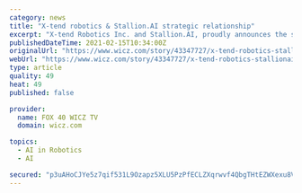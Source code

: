 ```yaml
---
category: news
title: "X-tend robotics & Stallion.AI strategic relationship"
excerpt: "X-tend Robotics Inc. and Stallion.AI, proudly announces the signed agreement for a multiple-phase strategic partnership."
publishedDateTime: 2021-02-15T10:34:00Z
originalUrl: "https://www.wicz.com/story/43347727/x-tend-robotics-stallionai-strategic-relationship"
webUrl: "https://www.wicz.com/story/43347727/x-tend-robotics-stallionai-strategic-relationship"
type: article
quality: 49
heat: 49
published: false

provider:
  name: FOX 40 WICZ TV
  domain: wicz.com

topics:
  - AI in Robotics
  - AI

secured: "p3uAHoCJYe5z7qif531L9Ozapz5XLU5PzPfECLZXqrwvf4QbgTHtEZWXexu8VlKUhe00R5GCU1L1E5ybP5XkAUAyFbIJwmQXGdRG6Q+SQRWMq5YUkDB8QH6Crj3ejLbxXjPwwMpZO8x0lUa9auU2akpXIFmRPY7SDakT9mkkemwj6T2PwCjshDaSDFC4VkO1MwSXLESBCaqdyqyOKf44ElRrwTK/EfHhk7zelNpJ+V+sTlaULD0FA64qecQbgZmQOuKERv0NkVFV2fbzQ4UqUZBGgSHIMlNWFjJqDo3/H2T6FzKmMdKMQ38Q/vAQZteDeNtHCA5CpkeBu8L/9oXKSWBvXU3ilZP1AFON5zVwXvg=;tJfyNWphntvKtWfPyHiAyQ=="
---
```


